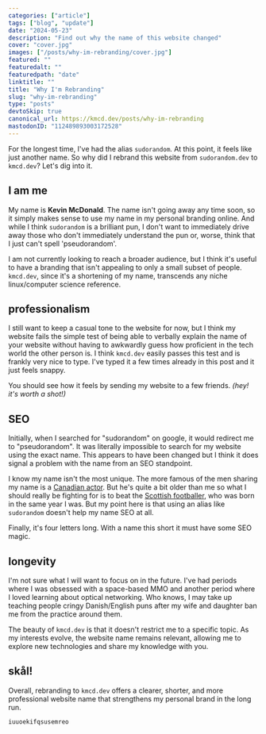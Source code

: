 ```yaml
---
categories: ["article"]
tags: ["blog", "update"]
date: "2024-05-23"
description: "Find out why the name of this website changed"
cover: "cover.jpg"
images: ["/posts/why-im-rebranding/cover.jpg"]
featured: ""
featuredalt: ""
featuredpath: "date"
linktitle: ""
title: "Why I'm Rebranding"
slug: "why-im-rebranding"
type: "posts"
devtoSkip: true
canonical_url: https://kmcd.dev/posts/why-im-rebranding
mastodonID: "112489893003172528"
---
```


For the longest time, I've had the alias `sudorandom`. At this point, it feels like just another name. So why did I rebrand this website from `sudorandom.dev` to `kmcd.dev`? Let's dig into it.

## I am me
My name is **Kevin McDonald**. The name isn't going away any time soon, so it simply makes sense to use my name in my personal branding online. And while I think `sudorandom` is a brilliant pun, I don't want to immediately drive away those who don't immediately understand the pun or, worse, think that I just can't spell 'pseudorandom'.

I am not currently looking to reach a broader audience, but I think it's useful to have a branding that isn't appealing to only a small subset of people. `kmcd.dev`, since it's a shortening of my name, transcends any niche linux/computer science reference.

## professionalism
I still want to keep a casual tone to the website for now, but I think my website fails the simple test of being able to verbally explain the name of your website without having to awkwardly guess how proficient in the tech world the other person is. I think `kmcd.dev` easily passes this test and is frankly very nice to type. I've typed it a few times already in this post and it just feels snappy.

You should see how it feels by sending my website to a few friends. *(hey! it's worth a shot!)*

## SEO
Initially, when I searched for "sudorandom" on google, it would redirect me to "pseudorandom". It was literally impossible to search for my website using the exact name. This appears to have been changed but I think it does signal a problem with the name from an SEO standpoint.

I know my name isn't the most unique. The more famous of the men sharing my name is a [Canadian actor](https://en.wikipedia.org/wiki/Kevin_McDonald). But he's quite a bit older than me so what I should really be fighting for is to beat the [Scottish footballer](https://en.wikipedia.org/wiki/Kevin_McDonald_(footballer,_born_1988)), who was born in the same year I was. But my point here is that using an alias like `sudorandom` doesn't help my name SEO at all.

Finally, it's four letters long. With a name this short it must have some SEO magic.

## longevity
I'm not sure what I will want to focus on in the future. I've had periods where I was obsessed with a space-based MMO and another period where I loved learning about optical networking. Who knows, I may take up teaching people cringy Danish/English puns after my wife and daughter ban me from the practice around them.

The beauty of `kmcd.dev` is that it doesn't restrict me to a specific topic. As my interests evolve, the website name remains relevant, allowing me to explore new technologies and share my knowledge with you.

## skål!
Overall, rebranding to `kmcd.dev` offers a clearer, shorter, and more professional website name that strengthens my personal brand in the long run.

```text
iuuoekifqsusemreo
```